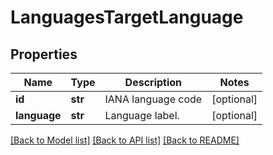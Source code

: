 # LanguagesTargetLanguage

## Properties
Name | Type | Description | Notes
------------ | ------------- | ------------- | -------------
**id** | **str** | IANA language code | [optional] 
**language** | **str** | Language label. | [optional] 

[[Back to Model list]](../README.md#documentation-for-models) [[Back to API list]](../README.md#documentation-for-api-endpoints) [[Back to README]](../README.md)


